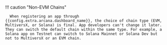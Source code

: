 !!! caution "Non-EVM Chains"

      When registering an app through {{config.extra.arcana.dashboard_name}}, the choice of chain type (EVM, MultiversX, or Solana) is final. App developers can't change it later.  They can switch the default chain within the same type. For example, a Solana app on Testnet can switch to Solana Mainnet or Solana Dev but not to MultiversX or an EVM chain.